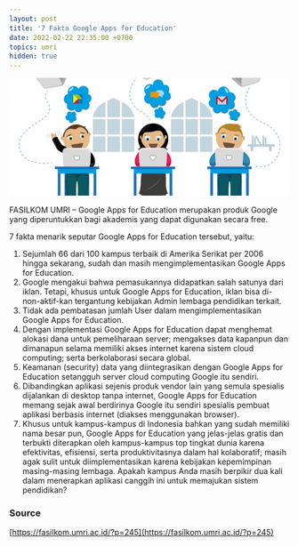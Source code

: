 ```yaml
---
layout: post
title: '7 Fakta Google Apps for Education'
date: 2022-02-22 22:35:00 +0700
topics: umri
hidden: true
---
```


![Google Apps for Education](/images/gapps-for-education.jpg)

FASILKOM UMRI – Google Apps for Education merupakan produk Google yang diperuntukkan bagi akademis yang dapat digunakan secara free.

7 fakta menarik seputar Google Apps for Education tersebut, yaitu:

1. Sejumlah 66 dari 100 kampus terbaik di Amerika Serikat per 2006 hingga sekarang, sudah dan masih mengimplementasikan Google Apps for Education.
2. Google mengakui bahwa pemasukannya didapatkan salah satunya dari iklan. Tetapi, khusus untuk Google Apps for Education, iklan bisa di-non-aktif-kan tergantung kebijakan Admin lembaga pendidikan terkait.
3. Tidak ada pembatasan jumlah User dalam mengimplementasikan Google Apps for Education.
4. Dengan implementasi Google Apps for Education dapat menghemat alokasi dana untuk pemeliharaan server; mengakses data kapanpun dan dimanapun selama memiliki akses internet karena sistem cloud computing; serta berkolaborasi secara global.
5. Keamanan (security) data yang diintegrasikan dengan Google Apps for Education setangguh server cloud computing Google itu sendiri.
6. Dibandingkan aplikasi sejenis produk vendor lain yang semula spesialis dijalankan di desktop tanpa internet, Google Apps for Education memang sejak awal berdirinya Google itu sendiri spesialis pembuat aplikasi berbasis internet (diakses menggunakan browser).
7. Khusus untuk kampus-kampus di Indonesia bahkan yang sudah memiliki nama besar pun, Google Apps for Education yang jelas-jelas gratis dan terbukti diterapkan oleh kampus-kampus top tingkat dunia karena efektivitas, efisiensi, serta produktivitasnya dalam hal kolaboratif; masih agak sulit untuk diimplementasikan karena kebijakan kepemimpinan masing-masing lembaga.
   Apakah kampus Anda masih berpikir dua kali dalam menerapkan aplikasi canggih ini untuk memajukan sistem pendidikan?

### Source

[https://fasilkom.umri.ac.id/?p=245](https://fasilkom.umri.ac.id/?p=245)
